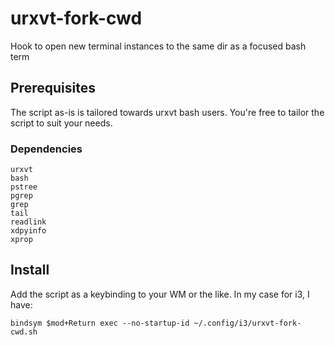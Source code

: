 # urxvt-fork-cwd
Hook to open new terminal instances to the same dir as a focused bash term

## Prerequisites
The script as-is is tailored towards urxvt bash users. You're free to tailor the script to suit your needs.

### Dependencies
```
urxvt
bash
pstree
pgrep
grep
tail
readlink
xdpyinfo
xprop
```

## Install
Add the script as a keybinding to your WM or the like. In my case for i3, I have:

```
bindsym $mod+Return exec --no-startup-id ~/.config/i3/urxvt-fork-cwd.sh
```
